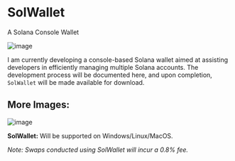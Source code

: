 # SolWallet
A Solana Console Wallet

![image](https://github.com/user-attachments/assets/56f04bff-c344-47d1-a5f3-e6d4e089e810)

I am currently developing a console-based Solana wallet aimed at assisting developers in efficiently managing multiple Solana accounts. The development process will be documented here, and upon completion, `SolWallet` will be made available for download.

## More Images:
![image](https://github.com/user-attachments/assets/cd4debe8-f91e-4771-82c2-e36cc4b6637e)

**SolWallet:** Will be supported on Windows/Linux/MacOS.

_Note: Swaps conducted using SolWallet will incur a 0.8% fee._
